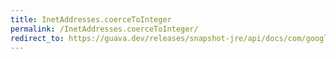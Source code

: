 ```yaml
---
title: InetAddresses.coerceToInteger
permalink: /InetAddresses.coerceToInteger/
redirect_to: https://guava.dev/releases/snapshot-jre/api/docs/com/google/common/net/InetAddresses.html#coerceToInteger-java.net.InetAddress-
---
```

